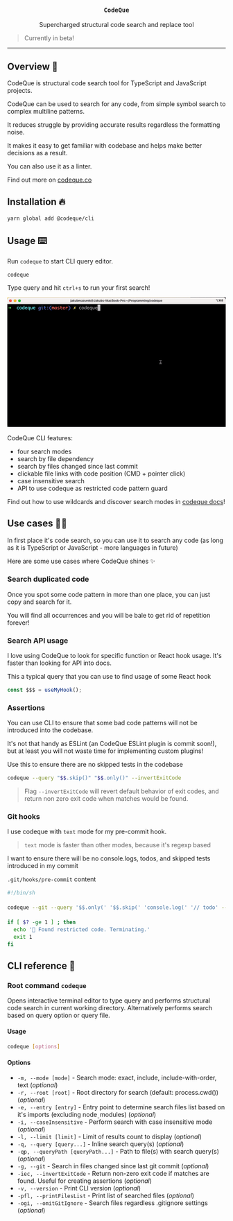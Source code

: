 <h3 align="center">
  <code>CodeQue</code>
</h3>

<p align="center">
  Supercharged structural code search and replace tool
</p>

> Currently in beta!

---

## Overview 📣

CodeQue is structural code search tool for TypeScript and JavaScript projects.

CodeQue can be used to search for any code, from simple symbol search to complex multiline patterns.

It reduces struggle by providing accurate results regardless the formatting noise.

It makes it easy to get familiar with codebase and helps make better decisions as a result.

You can also use it as a linter.

Find out more on [codeque.co](https://codeque.co)

## Installation 🔥

```sh
yarn global add @codeque/cli
```

## Usage ⌨️

Run `codeque` to start CLI query editor.

```sh
codeque
```

Type query and hit `ctrl+s` to run your first search!

<img src="demo.gif" alt="codeque cli demo"/>

CodeQue CLI features:

- four search modes
- search by file dependency
- search by files changed since last commit
- clickable file links with code position (CMD + pointer click)
- case insensitive search
- API to use codeque as restricted code pattern guard

Find out how to use wildcards and discover search modes in [codeque docs](https://codeque.co/docs)!

## Use cases 🧑‍💻

In first place it's code search, so you can use it to search any code (as long as it is TypeScript or JavaScript - more languages in future)

Here are some use cases where CodeQue shines ✨

### Search duplicated code

Once you spot some code pattern in more than one place, you can just copy and search for it.

You will find all occurrences and you will be bale to get rid of repetition forever!

### Search API usage

I love using CodeQue to look for specific function or React hook usage. It's faster than looking for API into docs.

This a typical query that you can use to find usage of some React hook

```ts
const $$$ = useMyHook();
```

### Assertions

You can use CLI to ensure that some bad code patterns will not be introduced into the codebase.

It's not that handy as ESLint (an CodeQue ESLint plugin is commit soon!), but at least you will not waste time for implementing custom plugins!

Use this to ensure there are no skipped tests in the codebase

```sh
codeque --query "$$.skip()" "$$.only()" --invertExitCode
```

> Flag `--invertExitCode` will revert default behavior of exit codes, and return non zero exit code when matches would be found.

### Git hooks

I use codeque with `text` mode for my pre-commit hook.

> `text` mode is faster than other modes, because it's regexp based

I want to ensure there will be no console.logs, todos, and skipped tests introduced in my commit

`.git/hooks/pre-commit` content

```sh
#!/bin/sh

codeque --git --query '$$.only(' '$$.skip(' 'console.log(' '// todo' --mode text --invertExitCode --caseInsensitive

if [ $? -ge 1 ] ; then
  echo '🛑 Found restricted code. Terminating.'
  exit 1
fi
```

## CLI reference 📖

<!-- cli-docs-start -->

### Root command `codeque`

Opens interactive terminal editor to type query and performs structural code search in current working directory. Alternatively performs search based on query option or query file.

#### Usage

```sh
codeque [options]
```

#### Options

- `-m, --mode [mode]` - Search mode: exact, include, include-with-order, text (_optional_)
- `-r, --root [root]` - Root directory for search (default: process.cwd()) (_optional_)
- `-e, --entry [entry]` - Entry point to determine search files list based on it's imports (excluding nodeˍmodules) (_optional_)
- `-i, --caseInsensitive` - Perform search with case insensitive mode (_optional_)
- `-l, --limit [limit]` - Limit of results count to display (_optional_)
- `-q, --query [query...]` - Inline search query(s) (_optional_)
- `-qp, --queryPath [queryPath...]` - Path to file(s) with search query(s) (_optional_)
- `-g, --git` - Search in files changed since last git commit (_optional_)
- `-iec, --invertExitCode` - Return non-zero exit code if matches are found. Useful for creating assertions (_optional_)
- `-v, --version` - Print CLI version (_optional_)
- `-pfl, --printFilesList` - Print list of searched files (_optional_)
- `-ogi, --omitGitIgnore` - Search files regardless .gitignore settings (_optional_)
<!-- cli-docs-end -->
